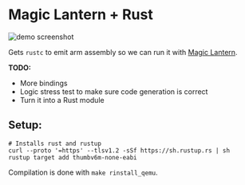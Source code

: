 # Magic Lantern + Rust
![demo screenshot](https://danielc.dev/filedump/Screenshot%20at%202021-10-10%2022-26-04.png)

Gets `rustc` to emit arm assembly so we can run it with [Magic Lantern](https://www.magiclantern.fm/).

**TODO:**  
- More bindings
- Logic stress test to make sure code generation is correct
- Turn it into a Rust module

## Setup:
```
# Installs rust and rustup
curl --proto '=https' --tlsv1.2 -sSf https://sh.rustup.rs | sh
rustup target add thumbv6m-none-eabi
```

Compilation is done with `make rinstall_qemu`.  
